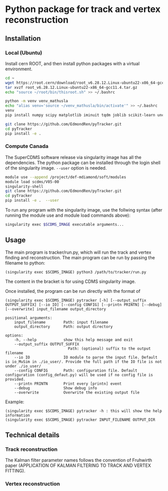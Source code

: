 # Python package for track and vertex reconstruction

## Installation

### Local (Ubuntu)

Install cern ROOT, and then install python packages with a virtual environment.

```bash
cd ~
wget https://root.cern/download/root_v6.28.12.Linux-ubuntu22-x86_64-gcc11.4.tar.gz
tar xvzf root_v6.28.12.Linux-ubuntu22-x86_64-gcc11.4.tar.gz
echo "source ~/root/bin/thisroot.sh" >> ~/.bashrc

python -m venv venv_mathusla
echo "alias venv='source ~/venv_mathusla/bin/activate'" >> ~/.bashrc
venv
pip install numpy scipy matplotlib iminuit tqdm joblib scikit-learn uncertainties

git clone https://github.com/EdmondRen/pyTracker.git
cd pyTracker
pip install -e .
```

### Compute Canada

The SuperCDMS software release via singularity image has all the dependencies. The python package can be installed through the login shell of the singularity image. `--user` option is needed. 

```bash
module use --append /project/def-mdiamond/soft/modules
module load scdms/V05-00
singularity-shell
git clone https://github.com/EdmondRen/pyTracker.git
cd pyTracker
pip install -e .  --user
```

To run any program with the singularity image, use the follwing syntax (after running the module use and module load commands above):

```bash
singularity exec $SCDMS_IMAGE executable arguments...
```


## Usage

The main program is tracker/run.py, which will run the track and vertex finding and reconstruction. The main program can be run by passing the filename to python: 

    (singularity exec $SCDMS_IMAGE) python3 /path/to/tracker/run.py

The content in the bracket is for using CDMS singularity image.

Once installed, the program can be run directly with the format of

    (singularity exec $SCDMS_IMAGE) pytracker [-h] [--output_suffix OUTPUT_SUFFIX] [--io IO] [--config CONFIG] [--printn PRINTN] [--debug] [--overwrite] input_filename output_directory  
    
    positional arguments:
        input_filename        Path: input filename
        output_directory      Path: output directory

    options:
        -h, --help            show this help message and exit
        --output_suffix OUTPUT_SUFFIX
                                Path: (optional) suffix to the output filename
        --io IO               IO module to parse the input file. Default is io_MuSim in ./io_user/. Provide the full path if the IO file is not under ./io_user/
        --config CONFIG       Path: configuration file. Default configuration (config_defaut.py) will be used if no config file is provided.
        --printn PRINTN       Print every [printn] event
        --debug               Show debug info
        --overwrite           Overwrite the existing output file

Example:  
    
    (singularity exec $SCDMS_IMAGE) pytracker -h : this will show the help information  
    (singularity exec $SCDMS_IMAGE) pytracker INPUT_FILENAME OUTPUT_DIR

## Technical details


### Track reconstruction

The Kalman filter parameter names follows the convention of Fruhwirth paper (APPLICATION OF KALMAN FILTERING TO TRACK AND VERTEX FITTING).

### Vertex reconstruction

